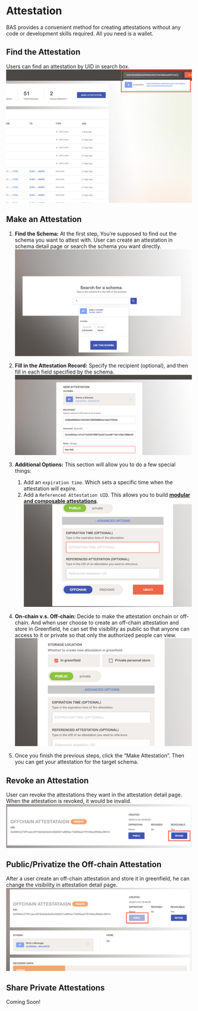 # Attestation

BAS provides a convenient method for creating attestations without any code or development skills required. All you need is a wallet.

## Find the Attestation

Users can find an attestation by UID in search box.
![search attestation](../figures/search_attestation.png%2016-09-44-508.png)

## Make an Attestation

1. **Find the Schema:** At the first step, You’re supposed to find out the schema you want to attest with. User can create an attestation in schema detail page or search the schema you want directly.
    ![search schema](../figures/search_schema.png)

2. **Fill in the Attestation Record:** Specify the recipient (optional), and then fill in each field specified by the schema.
    ![create attestation1](../figures/create_attetation_1.png)

3. **Additional Options:** This section will allow you to do a few special things:
    1. Add an `expiration time`. Which sets a specific time when the attestation will expire.
    2. Add a `Referenced Attestation UID`. This allows you to build **[modular and composable attestations](https://docs.attest.sh/docs/core--concepts/composability)**.
    ![create attestation1](../figures/create_attetation_2.png)

4. **On-chain v.s. Off-chain:** Decide to make the attestation onchain or off-chain. And when user choose to create an off-chain attestation and store in Greenfield, he can set the visibility as public so that anyone can access to it or private so that only the authorized people can view.
    ![public|private](../figures/public|private.png)

5. Once you finish the previous steps, click the “Make Attestation”. Then you can get your attestation for the target schema.

## Revoke an Attestation

User can revoke the attestations they want in the attestation detail page. When the attestation is revoked, it would be invalid.
![revoke](../figures/revoking.png)

## Public/Privatize the Off-chain Attestation

After a user create an off-chain attestation and store it in greenfield, he can change the visibility in attestation detail page.
![public attestation](../figures/public.png)

## Share Private Attestations

Coming Soon!
